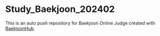 # Study_Baekjoon_202402
This is an auto push repository for Baekjoon Online Judge created with [BaekjoonHub](https://github.com/BaekjoonHub/BaekjoonHub).

